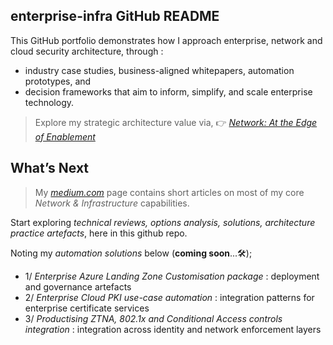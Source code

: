 ## enterprise-infra GitHub README 
This GitHub portfolio demonstrates how I approach enterprise, network and cloud security architecture, through : <br> 
- industry case studies, business-aligned whitepapers, automation prototypes, and
- decision frameworks that aim to inform, simplify, and scale enterprise technology.

> Explore my strategic architecture value via, 👉 [*Network: At the Edge of Enablement*](https://github.com/marclandy/enterprise-infra/blob/marclandy-integration/architecture%20practice/consulting/network_edge_of_enablement.md)

## What’s Next
> My [*medium.com*](https://medium.com/@marclandy.me/lists) page contains short articles on most of my core *Network & Infrastructure* capabilities.

Start exploring *technical reviews, options analysis, solutions, architecture practice artefacts*, here in this github repo. 

Noting my *automation solutions* below (**coming soon**...🛠️);
- 1/ *Enterprise Azure Landing Zone Customisation package* : deployment and governance artefacts
- 2/ *Enterprise Cloud PKI use-case automation* : integration patterns for enterprise certificate services
- 3/ *Productising ZTNA, 802.1x and Conditional Access controls integration* : integration across identity and network enforcement layers
